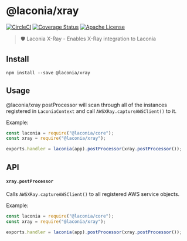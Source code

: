 # @laconia/xray

[![CircleCI](https://circleci.com/gh/ceilfors/laconia/tree/master.svg?style=shield)](https://circleci.com/gh/ceilfors/laconia/tree/master)
[![Coverage Status](https://coveralls.io/repos/github/ceilfors/laconia/badge.svg?branch=master)](https://coveralls.io/github/ceilfors/laconia?branch=master)
[![Apache License](https://img.shields.io/badge/license-Apache-blue.svg)](LICENSE)

> 🛡️ Laconia X-Ray - Enables X-Ray integration to Laconia

## Install

```
npm install --save @laconia/xray
```

## Usage

@laconia/xray postProcessor will scan through all of the instances registered in `LaconiaContext`
and call `AWSXRay.captureAWSClient()` to it.

Example:

```js
const laconia = require("@laconia/core");
const xray = require("@laconia/xray");

exports.handler = laconia(app).postProcessor(xray.postProcessor());
```

## API

#### `xray.postProcessor`

Calls `AWSXRay.captureAWSClient()` to all registered AWS service objects.

Example:

```js
const laconia = require("@laconia/core");
const xray = require("@laconia/xray");

exports.handler = laconia(app).postProcessor(xray.postProcessor());
```
